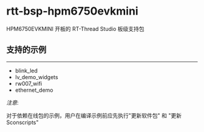 # rtt-bsp-hpm6750evkmini

HPM6750EVKMINI 开板的 RT-Thread Studio 板级支持包

## 支持的示例
***
- blink_led
- lv_demo_widgets
- rw007_wifi
- ethernet_demo

_注意_:

对于依赖在线包的示例，用户在编译示例前应先执行"更新软件包" 和 "更新Sconscripts"
